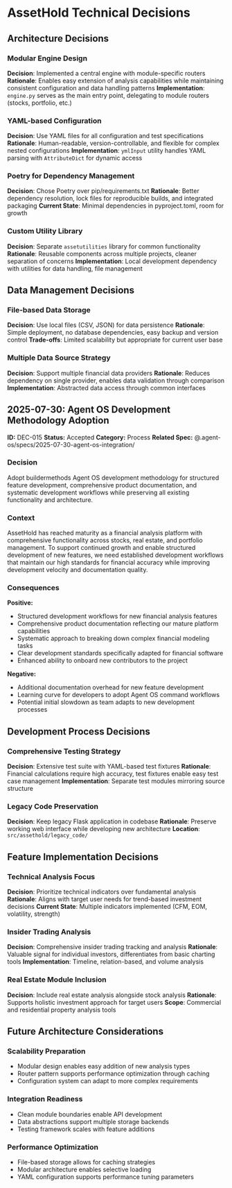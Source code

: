 # AssetHold Technical Decisions

## Architecture Decisions

### Modular Engine Design
**Decision**: Implemented a central engine with module-specific routers
**Rationale**: Enables easy extension of analysis capabilities while maintaining consistent configuration and data handling patterns
**Implementation**: `engine.py` serves as the main entry point, delegating to module routers (stocks, portfolio, etc.)

### YAML-based Configuration
**Decision**: Use YAML files for all configuration and test specifications
**Rationale**: Human-readable, version-controllable, and flexible for complex nested configurations
**Implementation**: `ymlInput` utility handles YAML parsing with `AttributeDict` for dynamic access

### Poetry for Dependency Management
**Decision**: Chose Poetry over pip/requirements.txt
**Rationale**: Better dependency resolution, lock files for reproducible builds, and integrated packaging
**Current State**: Minimal dependencies in pyproject.toml, room for growth

### Custom Utility Library
**Decision**: Separate `assetutilities` library for common functionality
**Rationale**: Reusable components across multiple projects, cleaner separation of concerns
**Implementation**: Local development dependency with utilities for data handling, file management

## Data Management Decisions

### File-based Data Storage
**Decision**: Use local files (CSV, JSON) for data persistence
**Rationale**: Simple deployment, no database dependencies, easy backup and version control
**Trade-offs**: Limited scalability but appropriate for current user base

### Multiple Data Source Strategy
**Decision**: Support multiple financial data providers
**Rationale**: Reduces dependency on single provider, enables data validation through comparison
**Implementation**: Abstracted data access through common interfaces

## 2025-07-30: Agent OS Development Methodology Adoption

**ID:** DEC-015
**Status:** Accepted
**Category:** Process
**Related Spec:** @.agent-os/specs/2025-07-30-agent-os-integration/

### Decision

Adopt buildermethods Agent OS development methodology for structured feature development, comprehensive product documentation, and systematic development workflows while preserving all existing functionality and architecture.

### Context

AssetHold has reached maturity as a financial analysis platform with comprehensive functionality across stocks, real estate, and portfolio management. To support continued growth and enable structured development of new features, we need established development workflows that maintain our high standards for financial accuracy while improving development velocity and documentation quality.

### Consequences

**Positive:**
- Structured development workflows for new financial analysis features
- Comprehensive product documentation reflecting our mature platform capabilities
- Systematic approach to breaking down complex financial modeling tasks
- Clear development standards specifically adapted for financial software
- Enhanced ability to onboard new contributors to the project

**Negative:**
- Additional documentation overhead for new feature development
- Learning curve for developers to adopt Agent OS command workflows
- Potential initial slowdown as team adapts to new development processes

## Development Process Decisions

### Comprehensive Testing Strategy
**Decision**: Extensive test suite with YAML-based test fixtures
**Rationale**: Financial calculations require high accuracy, test fixtures enable easy test case management
**Implementation**: Separate test modules mirroring source structure

### Legacy Code Preservation
**Decision**: Keep legacy Flask application in codebase
**Rationale**: Preserve working web interface while developing new architecture
**Location**: `src/assethold/legacy_code/`

## Feature Implementation Decisions

### Technical Analysis Focus
**Decision**: Prioritize technical indicators over fundamental analysis
**Rationale**: Aligns with target user needs for trend-based investment decisions
**Current State**: Multiple indicators implemented (CFM, EOM, volatility, strength)

### Insider Trading Analysis
**Decision**: Comprehensive insider trading tracking and analysis
**Rationale**: Valuable signal for individual investors, differentiates from basic charting tools
**Implementation**: Timeline, relation-based, and volume analysis

### Real Estate Module Inclusion
**Decision**: Include real estate analysis alongside stock analysis
**Rationale**: Supports holistic investment approach for target users
**Scope**: Commercial and residential property analysis tools

## Future Architecture Considerations

### Scalability Preparation
- Modular design enables easy addition of new analysis types
- Router pattern supports performance optimization through caching
- Configuration system can adapt to more complex requirements

### Integration Readiness
- Clean module boundaries enable API development
- Data abstractions support multiple storage backends
- Testing framework scales with feature additions

### Performance Optimization
- File-based storage allows for caching strategies
- Modular architecture enables selective loading
- YAML configuration supports performance tuning parameters